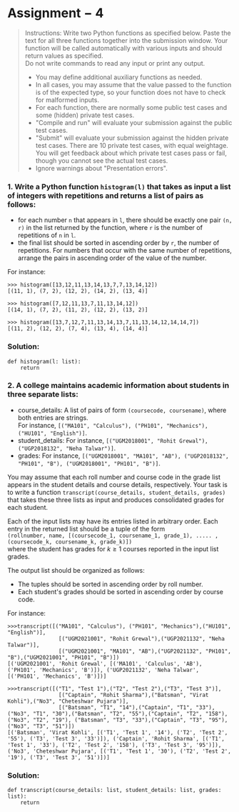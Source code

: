 # Assignment $-$ 4

> Instructions:
> Write two Python functions as specified below. Paste the text for all three functions together into the submission window. Your function will be called automatically with various inputs and should return values as specified.\
> Do not write commands to read any input or print any output.
> - You may define additional auxiliary functions as needed.
> - In all cases, you may assume that the value passed to the function is of the expected type, so your function does not have to check for malformed inputs.
> - For each function, there are normally some public test cases and some (hidden) private test cases.
> - "Compile and run" will evaluate your submission against the public test cases.
> - "Submit" will evaluate your submission against the hidden private test cases. There are 10 private test cases, with equal weightage. You will get feedback about which private test cases pass or fail, though you cannot see the actual test cases.
> - Ignore warnings about "Presentation errors".

### 1. Write a Python function `histogram(l)` that takes as input a list of integers with repetitions and returns a list of pairs as follows:
- for each number `n` that appears in `l`, there should be exactly one pair `(n, r)` in the list returned by the function, where `r` is the number of repetitions of `n` in `l`.
- the final list should be sorted in ascending order by `r`, the number of repetitions. For numbers that occur with the same number of repetitions, arrange the pairs in ascending order of the value of the number.

For instance:
```
>>> histogram([13,12,11,13,14,13,7,7,13,14,12])
[(11, 1), (7, 2), (12, 2), (14, 2), (13, 4)]

>>> histogram([7,12,11,13,7,11,13,14,12])
[(14, 1), (7, 2), (11, 2), (12, 2), (13, 2)]

>>> histogram([13,7,12,7,11,13,14,13,7,11,13,14,12,14,14,7])
[(11, 2), (12, 2), (7, 4), (13, 4), (14, 4)]
```

### Solution:
```
def histogram(l: list):
	return
```

### 2. A college maintains academic information about students in three separate lists:
- course_details: A list of pairs of form `(coursecode, coursename)`, where both entries are strings.\
For instance, `[("MA101", "Calculus"), ("PH101", "Mechanics"), ("HU101", "English")]`.
- student_details: 
For instance, `[("UGM2018001", "Rohit Grewal"), ("UGP2018132", "Neha Talwar")]`.
- grades: 
For instance, `[("UGM2018001", "MA101", "AB"), ("UGP2018132", "PH101", "B"), ("UGM2018001", "PH101", "B")]`.

You may assume that each roll number and course code in the grade list appears in the student details and course details, respectively.
Your task is to write a function `transcript(course_details, student_details, grades)` that takes these three lists as input and produces consolidated grades for each student.

Each of the input lists may have its entries listed in arbitrary order. Each entry in the returned list should be a tuple of the form\
`(rollnumber, name, [(coursecode_1, coursename_1, grade_1), ..... , (coursecode_k, coursename_k, grade_k)])`\
where the student has grades for $k \geq 1$ courses reported in the input list grades.

The output list should be organized as follows:
- The tuples should be sorted in ascending order by roll number.
- Each student's grades should be sorted in ascending order by course code.

For instance:
```
>>>transcript([("MA101", "Calculus"), ("PH101", "Mechanics"),("HU101", "English")],
				[("UGM2021001", "Rohit Grewal"),("UGP2021132", "Neha Talwar")],
				[("UGM2021001", "MA101", "AB"),("UGP2021132", "PH101", "B"),("UGM2021001", "PH101", "B")])
[('UGM2021001', 'Rohit Grewal', [('MA101', 'Calculus', 'AB'), ('PH101', 'Mechanics', 'B')]), ('UGP2021132', 'Neha Talwar', [('PH101', 'Mechanics', 'B')])]

>>>transcript([("T1", "Test 1"),("T2", "Test 2"),("T3", "Test 3")],
				[("Captain", "Rohit Sharma"),("Batsman", "Virat Kohli"),("No3", "Cheteshwar Pujara")],
				[("Batsman", "T1", "14"),("Captain", "T1", "33"),("No3", "T1", "30"),("Batsman", "T2", "55"),("Captain", "T2", "158"),("No3", "T2", "19"), ("Batsman", "T3", "33"),("Captain", "T3", "95"),("No3", "T3", "51")])
[('Batsman', 'Virat Kohli', [('T1', 'Test 1', '14'), ('T2', 'Test 2', '55'), ('T3', 'Test 3', '33')]), ('Captain', 'Rohit Sharma', [('T1', 'Test 1', '33'), ('T2', 'Test 2', '158'), ('T3', 'Test 3', '95')]),('No3', 'Cheteshwar Pujara', [('T1', 'Test 1', '30'), ('T2', 'Test 2', '19'), ('T3', 'Test 3', '51')])]
```

### Solution:
```
def transcript(course_details: list, student_details: list, grades: list):
	return
```


